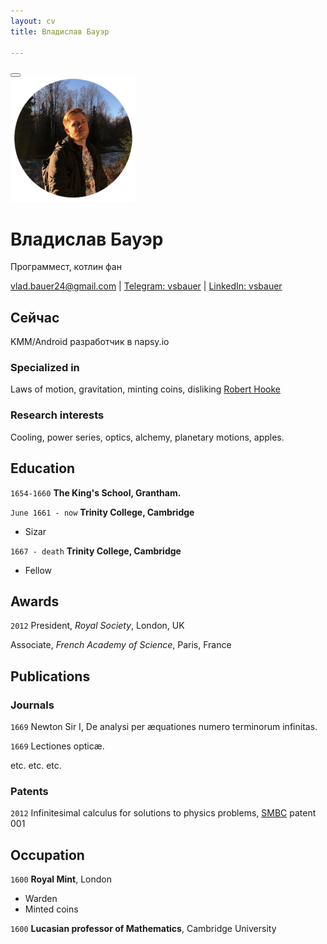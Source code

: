 ```yaml
---
layout: cv
title: Владислав Бауэр

---
```

<link rel="shortcut icon" type="image/jpg" href="assets/logo.jpg">

<div id="print">
    <button class="print-button"><span class="print-icon" onclick="window.print()"></span></button>
</div>

<div id="avatar">
<img src="assets/kakoito-krasavchik.png" 
alt="Я" width=200 height=200 />
</div>

# Владислав Бауэр
Программест, котлин фан


<div id="webaddress">
<a href="mailto:vlad.bauer24@gmail.com">vlad.bauer24@gmail.com</a>
| <a href="https://t.me/vsbauer">Telegram: vsbauer</a> | <a href="https://www.linkedin.com/in/vsbauer">LinkedIn: vsbauer</a>
</div>


## Сейчас

KMM/Android разработчик в napsy.io

### Specialized in

Laws of motion, gravitation, minting coins, disliking [Robert Hooke](http://en.wikipedia.org/wiki/Robert_Hooke)


### Research interests

Cooling, power series, optics, alchemy, planetary motions, apples.


## Education

`1654-1660`
__The King's School, Grantham.__

`June 1661 - now`
__Trinity College, Cambridge__

- Sizar

`1667 - death`
__Trinity College, Cambridge__

- Fellow



## Awards

`2012`
President, *Royal Society*, London, UK

Associate, *French Academy of Science*, Paris, France



## Publications

<!-- A list is also available [online](http://scholar.google.co.uk/citations?user=LTOTl0YAAAAJ) -->

### Journals

`1669`
Newton Sir I, De analysi per æquationes numero terminorum infinitas. 

`1669`
Lectiones opticæ.

etc. etc. etc.

### Patents

`2012`
Infinitesimal calculus for solutions to physics problems, [SMBC](http://www.techdirt.com/articles/20121011/09312820678/if-patents-had-been-around-time-newton.shtml) patent 001


## Occupation

`1600`
__Royal Mint__, London

- Warden
- Minted coins

`1600`
__Lucasian professor of Mathematics__, Cambridge University



<!-- ### Footer

Last updated: May 2013 -->


